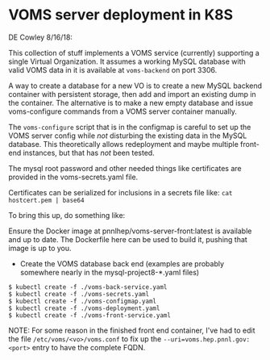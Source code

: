 # VOMS server deployment in K8S

DE Cowley 8/16/18:

This collection of stuff implements a VOMS service (currently) supporting a single Virtual Organization.  It assumes a working MySQL database with valid VOMS data in it is available at `voms-backend` on port 3306.  

A way to create a database for a new VO is to create a new MySQL backend container with persistent storage, then add and import an existing dump in the container.  The alternative is to make a new empty database and issue voms-configure commands from a VOMS server container manually.

The `voms-configure` script that is in the configmap is careful to set up the VOMS server config while *not* disturbing the existing data in the MySQL database.  This theoretically allows redeployment and maybe multiple front-end instances, but that has *not* been tested.

The mysql root password and other needed things like certificates are provided in the voms-secrets.yaml file.

Certificates can be serialized for inclusions in a secrets file like:
```cat hostcert.pem | base64```

To bring this up, do something like:

Ensure the Docker image at pnnlhep/voms-server-front:latest is available and up to date.  The Dockerfile here can be used to build it, pushing that image is up to you.

- Create the VOMS database back end (examples are probably somewhere nearly in the mysql-project8-*.yaml files)
```
$ kubectl create -f ./voms-back-service.yaml
$ kubectl create -f ./voms-secrets.yaml
$ kubectl create -f ./voms-configmap.yaml
$ kubectl create -f ./voms-deployment.yaml
$ kubectl create -f ./voms-front-service.yaml
```


NOTE:  For some reason in the finished front end container, I've had to edit the file `/etc/voms/<vo>/voms.conf` to fix up the `--uri=voms.hep.pnnl.gov:<port>` entry to have the complete FQDN.
